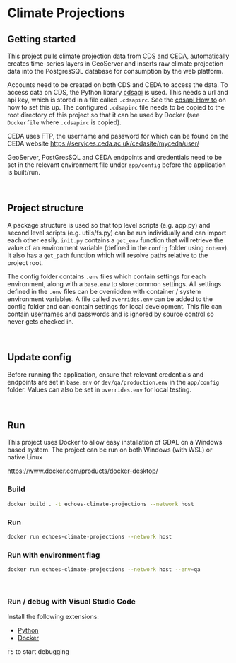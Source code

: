 # Climate Projections

## Getting started
This project pulls climate projection data from [CDS](https://cds.climate.copernicus.eu/#!/home) and [CEDA](https://www.ceda.ac.uk/), automatically creates time-series layers in GeoServer and inserts raw climate projection data into the PostgresSQL database for consumption by the web platform.

Accounts need to be created on both CDS and CEDA to access the data. To access data on CDS, the Python library [cdsapi](https://cds.climate.copernicus.eu/api-how-to) is used. This needs a url and api key, which is stored in a file called `.cdsapirc`. See the [cdsapi How to](https://cds.climate.copernicus.eu/api-how-to) on how to set this up. The configured `.cdsapirc` file needs to be copied to the root directory of this project so that it can be used by Docker (see `Dockerfile` where `.cdsapirc` is copied).

CEDA uses FTP, the username and password for which can be found on the CEDA website https://services.ceda.ac.uk/cedasite/myceda/user/

GeoServer, PostGresSQL and CEDA endpoints and credentials need to be set in the relevant environment file under `app/config` before the application is built/run. 

<br>

## Project structure
A package structure is used so that top level scripts (e.g. app.py) and second level scripts (e.g. utils/fs.py) can be run individually and can import each other easily.
`init.py` contains a `get_env` function that will retrieve the value of an environment variable (defined in the `config` folder using `dotenv`). It also has a `get_path` function which will resolve paths relative to the project root.

The config folder contains `.env` files which contain settings for each environment, along with a `base.env` to store common settings. All settings defined in the `.env` files can be overridden with container / system environment variables.
A file called `overrides.env` can be added to the config folder and can contain settings for local development. This file can contain usernames and passwords and is ignored by source control so never gets checked in.

<br>

## Update config
Before running the application, ensure that relevant credentials and endpoints are set in `base.env` or `dev/qa/production.env` in the `app/config` folder.
Values can also be set in `overrides.env` for local testing.

<br>

## Run
This project uses Docker to allow easy installation of GDAL on a Windows based system. The project can be run on both Windows (with WSL) or native Linux

https://www.docker.com/products/docker-desktop/

### Build

```bash
docker build . -t echoes-climate-projections --network host
```

### Run

```bash
docker run echoes-climate-projections --network host
```

### Run with environment flag

```bash
docker run echoes-climate-projections --network host --env=qa
```

<br>


### Run / debug with Visual Studio Code
Install the following extensions:
* [Python](https://marketplace.visualstudio.com/items?itemName=ms-python.python)
* [Docker](https://marketplace.visualstudio.com/items?itemName=ms-azuretools.vscode-docker)

`F5` to start debugging

